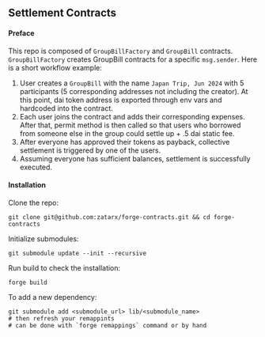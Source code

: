 ## Settlement Contracts

#### Preface
This repo is composed of `GroupBillFactory` and `GroupBill` contracts. `GroupBillFactory` creates GroupBill contracts for a specific `msg.sender`. Here is a short workflow example:

1. User creates a `GroupBill` with the name `Japan Trip, Jun 2024` with 5 participants (5 corresponding addresses not including the creator). At this point, dai token address is exported through env vars and hardcoded into the contract.
2. Each user joins the contract and adds their corresponding expenses. After that, permit method is then called so that users who borrowed from someone else in the group could settle up + .5 dai static fee.
3. After everyone has approved their tokens as payback, collective settlement is triggered by one of the users.
4. Assuming everyone has sufficient balances, settlement is successfully executed.


#### Installation
Clone the repo:
```
git clone git@github.com:zatarx/forge-contracts.git && cd forge-contracts
```
Initialize submodules:
```
git submodule update --init --recursive
```
Run build to check the installation:
```
forge build
```

To add a new dependency:
```
git submodule add <submodule_url> lib/<submodule_name>
# then refresh your remappints 
# can be done with `forge remappings` command or by hand
```